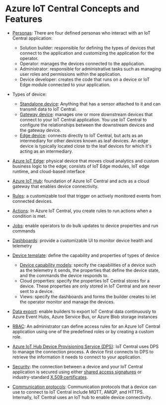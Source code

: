 # Azure IoT Central Concepts and Features

- [Personas](https://docs.microsoft.com/en-us/azure/iot-central/core/overview-iot-central#personas): There are four defined personas who interact with an IoT Central application:
  - Solution builder: responsible for defining the types of devices that connect to the application and customizing the application for the operator.
  - Operator: manages the devices connected to the application.
  - Administrator: responsible for administrative tasks such as managing user roles and permissions within the application.
  - Device developer: creates the code that runs on a device or IoT Edge module connected to your application.

- Types of device:
  - [Standalone device](https://docs.microsoft.com/en-us/azure/iot-central/core/overview-iot-central-developer#standalone-device): Anything that has a sensor attached to it and can transmit data to IoT Central.
  - [Gateway device](https://docs.microsoft.com/en-us/azure/iot-central/core/overview-iot-central-developer#gateway-device): manages one or more downstream devices that connect to your IoT Central application. You use IoT Central to configure the relationships between the downstream devices and the gateway device.
  - [Edge device](https://docs.microsoft.com/en-us/azure/iot-central/core/overview-iot-central-developer#edge-device): connects directly to IoT Central, but acts as an intermediary for other devices known as leaf devices. An edge device is typically located close to the leaf devices for which it's acting as an intermediary.

- [Azure IoT Edge](https://docs.microsoft.com/en-us/azure/iot-edge/about-iot-edge): physical device that moves cloud analytics and custom business logic to the edge; consists of IoT Edge modules, IoT edge runtime, and cloud-based interface

- [Azure IoT Hub](https://docs.microsoft.com/en-us/azure/iot-hub/about-iot-hub): foundation of Azure IoT Central and acts as a cloud gateway that enables device connectivity.

- [Rules](https://docs.microsoft.com/en-us/azure/iot-central/core/howto-configure-rules): a customizable tool that trigger on actively monitored events from connected devices.

- [Actions](https://docs.microsoft.com/en-us/azure/iot-central/core/howto-use-action-groups): In Azure IoT Central, you create rules to run actions when a condition is met.

- [Jobs](https://docs.microsoft.com/en-us/azure/iot-central/core/howto-run-a-job):
enable operators to do bulk updates to device properties and run commands

- [Dashboards](https://docs.microsoft.com/en-us/azure/iot-central/core/howto-set-up-template#generate-default-views): provide a customizable UI to monitor device health and telemetry

- [Device template](https://docs.microsoft.com/en-us/azure/iot-central/core/concepts-architecture#metadata-management): define the capability and properties of types of device
  - [Device capability models](https://docs.microsoft.com/en-us/azure/iot-pnp/overview-iot-plug-and-play):  specify the capabilities of a device such as the telemetry it sends, the properties that define the device state, and the commands the device responds to.
  - Cloud properties: specify the properties IoT Central stores for a device. These properties are only stored in IoT Central and are never sent to a device.
  - Views: specify the dashboards and forms the builder creates to let the operator monitor and manage the devices.

- [Data export](https://docs.microsoft.com/en-us/azure/iot-central/core/howto-export-data): enable builders to export IoT Central data continuously to Azure Event Hubs, Azure Service Bus, or Azure Blob storage instances

- [RBAC](https://docs.microsoft.com/en-us/azure/iot-central/core/howto-manage-users-roles): An administrator can define access rules for an Azure IoT Central application using one of the predefined roles or by creating a custom role.

- [Azure IoT Hub Device Provisioning Service (DPS)](https://docs.microsoft.com/en-us/azure/iot-dps/about-iot-dps): IoT Central uses DPS to manage the connection process. A device first connects to DPS to retrieve the information it needs to connect to your application.

- [Security](https://docs.microsoft.com/en-us/azure/iot-central/core/overview-iot-central-developer#security): the connection between a device and your IoT Central application is secured using either [shared access signatures](https://docs.microsoft.com/en-us/azure/iot-central/core/concepts-get-connected#connect-devices-at-scale-using-sas) or industry-standard [X.509 certificates](https://docs.microsoft.com/en-us/azure/iot-central/core/concepts-get-connected#connect-devices-using-x509-certificates).

- [Communication protocols](https://docs.microsoft.com/en-us/azure/iot-central/core/overview-iot-central-developer#communication-protocols): Communication protocols that a device can use to connect to IoT Central include MQTT, AMQP, and HTTPS. Internally, IoT Central uses an IoT hub to enable device connectivity.